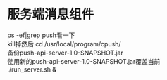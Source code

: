 # 服务端消息组件

ps -ef|grep push看一下  
kill掉然后 cd /usr/local/program/cpush/  
备份push-api-server-1.0-SNAPSHOT.jar  
使用新的push-api-server-1.0-SNAPSHOT.jar覆盖当前  
./run_server.sh &